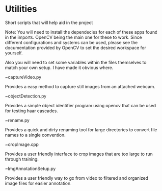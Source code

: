 # Utilities
Short scripts that will help aid in the project

Note: You will need to install the dependecies for each of these apps found in the imports. OpenCV being the main one for these to work. Since different configurations and systems can be used, please see the documentation provided by OpenCV to set the desired workspace for yourself. 

Also you will need to set some variables within the files themselves to match your own setup. I have made it obvious where. 

~captureVideo.py 

Provides a easy method to capture still images from an attached webcam. 


~objectDetection.py

Provides a simple object identifier program using opencv that can be used for testing haar cascades.

~rename.py

Provides a quick and dirty renaming tool for large directories to convert file names to a single convention.

~cropImage.cpp

Provides a user friendly interface to crop images that are too large to run through training.

~ImgAnnotationSetup.py

Provides a user friendly way to go from video to filtered and organized image files for easier annotation.
